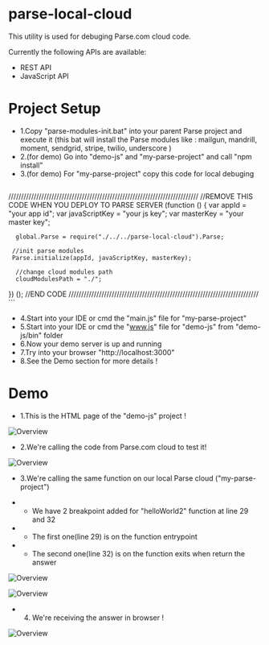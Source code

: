 parse-local-cloud
=====================================================
This utility is used for debuging Parse.com cloud code.

Currently the following APIs are available:

* REST API
* JavaScript API

Project Setup
=====================================================
* 1.Copy "parse-modules-init.bat" into your parent Parse project and execute it (this bat will install the Parse modules like : mailgun, mandrill, moment, sendgrid, stripe, twilio, underscore )
* 2.(for demo) Go into "demo-js" and "my-parse-project" and call "npm install"
* 3.(for demo) For "my-parse-project" copy this code for local debuging 
    ```javascript
///////////////////////////////////////////////////////////////////////////
//REMOVE THIS CODE WHEN YOU DEPLOY TO PARSE SERVER
(function () {
      var appId = "your app id";
      var javaScriptKey = "your js key";
      var masterKey = "your master key";

      global.Parse = require("./../../parse-local-cloud").Parse;

     //init parse modules
     Parse.initialize(appId, javaScriptKey, masterKey);

      //change cloud modules path
      cloudModulesPath = "./";
})
();
//END CODE
///////////////////////////////////////////////////////////////////////////
    ```
* 4.Start into your IDE or cmd the "main.js" file for "my-parse-project"
* 5.Start into your IDE or cmd the "www.js" file for "demo-js" from "demo-js/bin" folder
* 6.Now your demo server is up and running
* 7.Try into your browser "http://localhost:3000"
* 8.See the Demo section for more details !

Demo
=====================================================
* 1.This is the HTML page of the "demo-js" project !

![Overview](https://github.com/mariusciocan/parse-local-cloud/blob/master/demo-js/public/images/demo-first-screen.png?raw=true "Demo")

* 2.We're calling the code from Parse.com cloud to test it! 

![Overview](https://github.com/mariusciocan/parse-local-cloud/blob/master/demo-js/public/images/demo-loading-parse.png?raw=true "Parse calls")

* 3.We're calling the same function on our local Parse cloud ("my-parse-project")

* * We have 2 breakpoint added for "helloWorld2" function at line 29 and 32

* * The first one(line 29) is on the function entrypoint

* * The second one(line 32) is on the function exits when return the answer


![Overview](https://github.com/mariusciocan/parse-local-cloud/blob/master/demo-js/public/images/demo-loading-local.png?raw=true "Local Parse call")


![Overview](https://github.com/mariusciocan/parse-local-cloud/blob/master/demo-js/public/images/demo-loading-local-response.png?raw=true "Local Parse response")


* 4. We're receiving the answer in browser ! 


![Overview](https://github.com/mariusciocan/parse-local-cloud/blob/master/demo-js/public/images/demo-loading-local-demo.png?raw=true "Done")
